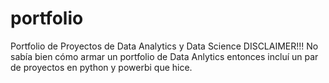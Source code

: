 # portfolio
Portfolio de Proyectos de Data Analytics y Data Science
DISCLAIMER!!!
No sabía bien cómo armar un portfolio de Data Anlytics entonces incluí un par de proyectos en python y powerbi que hice.
